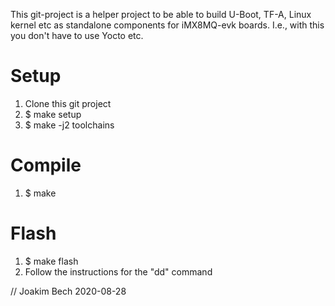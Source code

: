 This git-project is a helper project to be able to build U-Boot, TF-A, Linux
kernel etc as standalone components for iMX8MQ-evk boards. I.e., with this you
don't have to use Yocto etc.

Setup
=====
1. Clone this git project
2. $ make setup
3. $ make -j2 toolchains

Compile
=======
1. $ make

Flash
=====
1. $ make flash
2. Follow the instructions for the "dd" command

// Joakim Bech
2020-08-28

